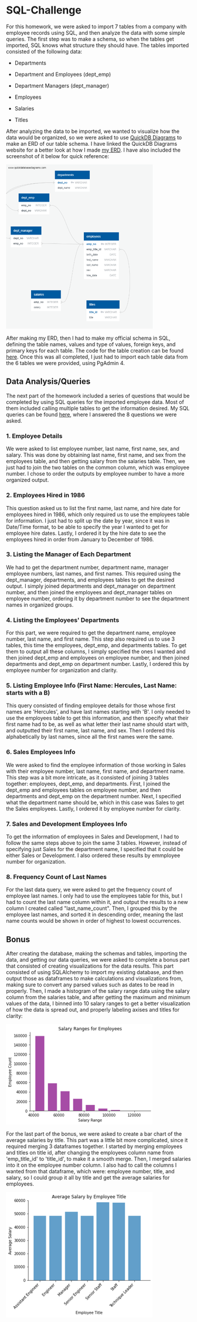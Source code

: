 # SQL-Challenge

For this homework, we were asked to import 7 tables from a company with employee records using SQL, and then analyze the data with some simple queries. The first step was to make a schema, so when the tables get imported, SQL knows what structure they should have. The tables imported consisted of the following data:

* Departments

* Department and Employees (dept_emp)

* Department Managers (dept_manager)

* Employees

* Salaries

* Titles

After analyzing the data to be imported, we wanted to visualize how the data would be organized, so we were asked to use [QuickDB Diagrams](https://app.quickdatabasediagrams.com/#/d/8e2Z6R) to make an ERD of our table schema. I have linked the QuickDB Diagrams website for a better look at how I made [my ERD]("EmployeeSQL/Employee_Tables_Schema.sql"). I have also included the screenshot of it below for quick reference: 

<img src="EmployeeSQL/ERD-EmployeeSQL_Schema.png" alt="EmployeeSQL ERD Schema" width="400">

After making my ERD, then I had to make my official schema in SQL, defining the table names, values and type of values, foreign keys, and primary keys for each table. The code for the table creation can be found [here]("EmployeeSQL/Employee_DB_Creation.sql"). Once this was all completed, I just had to import each table data from the 6 tables we were provided, using PgAdmin 4.

## Data Analysis/Queries

The next part of the homework included a series of questions that would be completed by using SQL queries for the imported employee data. Most of them included calling multiple tables to get the information desired. My SQL queries can be found [here]("EmployeeSQL/Employee_Data_Query.sql"), where I answered the 8 questions we were asked.

### 1. Employee Details

We were asked to list employee number, last name, first name, sex, and salary. This was done by obtaining last name, first name, and sex from the employees table, and then getting salary from the salaries table. Then, we just had to join the two tables on the common column, which was employee number. I chose to order the outputs by employee number to have a more organized output.

### 2. Employees Hired in 1986

This question asked us to list the first name, last name, and hire date for employees hired in 1986, which only required us to use the employees table for information. I just had to split up the date by year, since it was in Date/Time format, to be able to specify the year I wanted to get for employee hire dates. Lastly, I ordered it by the hire date to see the employees hired in order from January to December of 1986.

### 3. Listing the Manager of Each Department

We had to get the department number, department name, manager employee numbers, last names, and first names. This required using the dept_manager, departments, and employees tables to get the desired output. I simply joined departments and dept_manager on department number, and then joined the employees and dept_manager tables on employee number, ordering it by department number to see the department names in organized groups. 

### 4. Listing the Employees' Departments

For this part, we were required to get the department name, employee number, last name, and first name. This step also required us to use 3 tables, this time the employees, dept_emp, and departments tables. To get them to output all these columns, I simply specified the ones I wanted and then joined dept_emp and employees on employee number, and then joined departments and dept_emp on department number. Lastly, I ordered this by employee number for organization and clarity.

### 5. Listing Employee Info (First Name: Hercules, Last Name: starts with a B)

This query consisted of finding employee details for those whose first names are 'Hercules', and have last names starting with 'B'. I only needed to use the employees table to get this information, and then specify what their first name had to be, as well as what letter their last name should start with, and outputted their first name, last name, and sex. Then I ordered this alphabetically by last names, since all the first names were the same.

### 6. Sales Employees Info

We were asked to find the employee information of those working in Sales with their employee number, last name, first name, and department name. This step was a bit more intricate, as it consisted of joining 3 tables together: employees, dept_emp, and departments. First, I joined the dept_emp and employees tables on employee number, and then departments and dept_emp on the department number. Next, I specified what the department name should be, which in this case was Sales to get the Sales employees. Lastly, I ordered it by employee number for clarity.

### 7. Sales and Development Employees Info

To get the information of employees in Sales and Development, I had to follow the same steps above to join the same 3 tables. However, instead of specifying just Sales for the department name, I specified that it could be either Sales or Development. I also ordered these results by emmployee number for organization.

### 8. Frequency Count of Last Names

For the last data query, we were asked to get the frequency count of employee last names. I only had to use the employees table for this, but I had to count the last name column within it, and output the results to a new column I created called "last_name_count". Then, I grouped this by the employee last names, and sorted it in descending order, meaning the last name counts would be shown in order of highest to lowest occurrences.

## Bonus

After creating the database, making the schemas and tables, importing the data, and getting our data queries, we were asked to complete a bonus part that consisted of creating visualizations for the data results. This part consisted of using SQLAlchemy to import my existing database, and then output those as dataframes to make calculations and visualizations from, making sure to convert any parsed values such as dates to be read in properly. Then, I made a histogram of the salary range data using the salary column from the salaries table, and after getting the maximum and minimum values of the data, I binned into 10 salary ranges to get a better visualization of how the data is spread out, and properly labeling axises and titles for clarity:

<img src="EmployeeSQL/Bonus/Resources/emp_salary_ranges.png" alt="Employee Salary Ranges" width="400">

For the last part of the bonus, we were asked to create a bar chart of the average salaries by title. This part was a little bit more complicated, since it required merging 3 dataframes together. I started by merging employees and titles on title id, after changing the employees column name from 'emp_title_id' to 'title_id', to make it a smooth merge. Then, I merged salaries into it on the employee number column. I also had to call the columns I wanted from that dataframe, which were: employee number, title, and salary, so I could group it all by title and get the average salaries for employees. 

<img src="EmployeeSQL/Bonus/Resources/emp_salary_by_title.png" alt="Employee Salary by Title" width="400">
